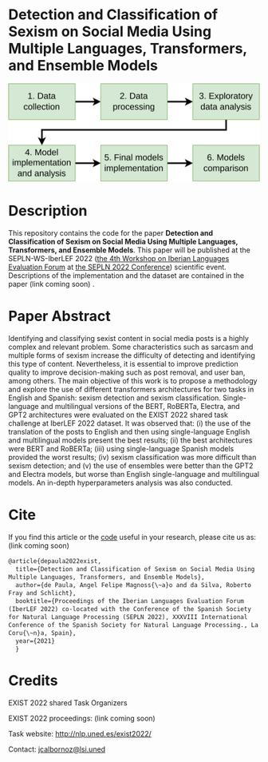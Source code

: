 # Detection and Classification of Sexism on Social Media Using Multiple Languages, Transformers, and Ensemble Models


![ScreenShot](methodology.png)

# Description
This repository contains the code for the paper **Detection and Classification of Sexism on Social Media Using Multiple Languages, Transformers, and Ensemble Models**. This paper will be published at the SEPLN-WS-IberLEF 2022 <!-- [SEPLN-WS-IberLEF 2022](http://ceur-ws.org/Vol-2943/ -->
([the 4th Workshop on Iberian Languages Evaluation Forum](https://sites.google.com/view/iberlef2022) at [the SEPLN 2022 Conference](https://sepln2022.grupolys.org/)) scientific event. Descriptions of the implementation and the dataset are contained in the paper (link coming soon) <!-- [paper] (http://ceur-ws.org/Vol-2943/exist_paper2.pdf). -->.

# Paper Abstract
Identifying and classifying sexist content in social media posts is a highly complex and relevant problem. Some characteristics such as sarcasm and multiple forms of sexism increase the difficulty of detecting and identifying this type of content. Nevertheless, it is essential to improve prediction quality to improve decision-making such as post removal, and user ban, among others. The main objective of this work is to propose a methodology and explore the use of different transformers architectures for two tasks in English and Spanish: sexism detection and sexism classification. Single-language and multilingual versions of the BERT, RoBERTa, Electra, and GPT2 architectures were evaluated on the EXIST 2022 shared task challenge at IberLEF 2022 dataset. It was observed that: (i) the use of the translation of the posts to English and then using single-language English and multilingual models present the best results; (ii) the best architectures were BERT and RoBERTa; (iii) using single-language Spanish models provided the worst results; (iv) sexism classification was more difficult than sexism detection; and (v) the use of ensembles were better than the GPT2 and Electra models, but worse than English single-language and multilingual models. An in-depth hyperparameters analysis was also conducted.


# Cite
If you find this article <!-- [article](proceedining link) --> or the [code](https://github.com/AngelFelipeMP/Transformers-Sexism-Classification) useful in your research, please cite us as: (link coming soon)


```
@article{depaula2022exist,
  title={Detection and Classification of Sexism on Social Media Using Multiple Languages, Transformers, and Ensemble Models},
  author={de Paula, Angel Felipe Magnoss{\~a}o and da Silva, Roberto Fray and Schlicht},
  booktitle={Proceedings of the Iberian Languages Evaluation Forum (IberLEF 2022) co-located with the Conference of the Spanish Society for Natural Language Processing (SEPLN 2022), XXXVIII International Conference of the Spanish Society for Natural Language Processing., La Coru{\~n}a, Spain},
  year={2021}
  }
```
<!-- 
```
@article{de2021sexism,
  title={Sexism Prediction in Spanish and English Tweets Using Monolingual and Multilingual BERT and Ensemble Models},
  author={de Paula, Angel Felipe Magnoss{\~a}o and da Silva, Roberto Fray and Schlicht, Ipek Baris},
  journal={arXiv preprint arXiv:2111.04551},
  year={2021}
```
} -->


# Credits
EXIST 2022 shared Task Organizers

EXIST 2022 proceedings: (link coming soon)

Task website: http://nlp.uned.es/exist2022/

Contact: jcalbornoz@lsi.uned
